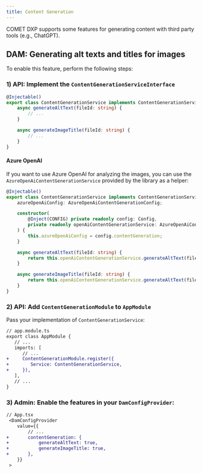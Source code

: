 ```yaml
---
title: Content Generation
---
```


COMET DXP supports some features for generating content with third party tools (e.g., ChatGPT).

## DAM: Generating alt texts and titles for images

To enable this feature, perform the following steps:

### 1) API: Implement the `ContentGenerationServiceInterface`

```ts
@Injectable()
export class ContentGenerationService implements ContentGenerationServiceInterface {
    async generateAltText(fileId: string) {
        // ...
    }

    async generateImageTitle(fileId: string) {
        // ...
    }
}
```

#### Azure OpenAI

If you want to use Azure OpenAI for analyzing the images, you can use the `AzureOpenAiContentGenerationService` provided by the library as a helper:

```ts
@Injectable()
export class ContentGenerationService implements ContentGenerationServiceInterface {
    azureOpenAiConfig: AzureOpenAiContentGenerationConfig;

    constructor(
        @Inject(CONFIG) private readonly config: Config,
        private readonly openAiContentGenerationService: AzureOpenAiContentGenerationService,
    ) {
        this.azureOpenAiConfig = config.contentGeneration;
    }

    async generateAltText(fileId: string) {
        return this.openAiContentGenerationService.generateAltText(fileId, this.azureOpenAiConfig);
    }

    async generateImageTitle(fileId: string) {
        return this.openAiContentGenerationService.generateAltText(fileId, this.azureOpenAiConfig);
    }
}
```

### 2) API: Add `ContentGenerationModule` to `AppModule`

Pass your implementation of `ContentGenerationService`:

```diff
// app.module.ts
export class AppModule {
   // ...
   imports: [
      // ...
+     ContentGenerationModule.register({
+        Service: ContentGenerationService,
+     }),
   ],
   // ...
}

```

### 3) Admin: Enable the features in your `DamConfigProvider`:

```diff
// App.tsx
 <DamConfigProvider
    value={{
        // ...
+       contentGeneration: {
+           generateAltText: true,
+           generateImageTitle: true,
+       },
    }}
 >
```
